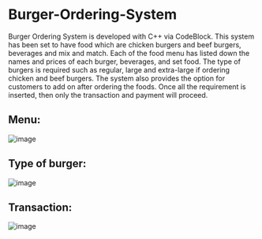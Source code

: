 # Burger-Ordering-System
Burger Ordering System is developed with C++ via CodeBlock. This system has been set to have food which are chicken burgers and beef burgers, beverages and mix and match. Each of the food menu has listed down the names and prices of each burger, beverages, and set food. The type of burgers is required such as regular, large and extra-large if ordering chicken and beef burgers. The system also provides the option for customers to add on after ordering the foods. Once all the requirement is inserted, then only the transaction and payment will proceed.

## Menu:
![image](https://github.com/yinghueygan/Burger-Ordering-System/assets/90696965/eedb3ea2-7f77-4607-84c8-41230dba6c50)

## Type of burger:
![image](https://github.com/yinghueygan/Burger-Ordering-System/assets/90696965/f4e8c9e4-3efa-4cf2-a17e-b62713653a7f)

## Transaction:
![image](https://github.com/yinghueygan/Burger-Ordering-System/assets/90696965/7734a973-2353-4cf9-a94e-f9fa42600fd8)
